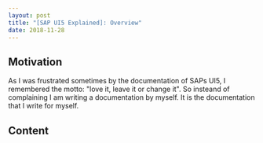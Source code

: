 ```yaml
---
layout: post
title: "[SAP UI5 Explained]: Overview"
date: 2018-11-28
---
```

## Motivation 
As I was frustrated sometimes by the documentation of SAPs UI5, I remembered the motto: "love it, leave it or change it". So insteand of complaining I am writing a documentation by myself. It is the documentation that I write for myself.

## Content